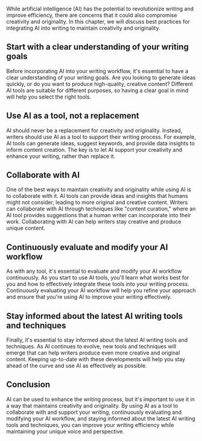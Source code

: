 
While artificial intelligence (AI) has the potential to revolutionize writing and improve efficiency, there are concerns that it could also compromise creativity and originality. In this chapter, we will discuss best practices for integrating AI into writing to maintain creativity and originality.

Start with a clear understanding of your writing goals
------------------------------------------------------

Before incorporating AI into your writing workflow, it's essential to have a clear understanding of your writing goals. Are you looking to generate ideas quickly, or do you want to produce high-quality, creative content? Different AI tools are suitable for different purposes, so having a clear goal in mind will help you select the right tools.

Use AI as a tool, not a replacement
-----------------------------------

AI should never be a replacement for creativity and originality. Instead, writers should use AI as a tool to support their writing process. For example, AI tools can generate ideas, suggest keywords, and provide data insights to inform content creation. The key is to let AI support your creativity and enhance your writing, rather than replace it.

Collaborate with AI
-------------------

One of the best ways to maintain creativity and originality while using AI is to collaborate with it. AI tools can provide ideas and insights that humans might not consider, leading to more original and creative content. Writers can collaborate with AI through techniques like "content curation," where an AI tool provides suggestions that a human writer can incorporate into their work. Collaborating with AI can help writers stay creative and produce unique content.

Continuously evaluate and modify your AI workflow
-------------------------------------------------

As with any tool, it's essential to evaluate and modify your AI workflow continuously. As you start to use AI tools, you'll learn what works best for you and how to effectively integrate these tools into your writing process. Continuously evaluating your AI workflow will help you refine your approach and ensure that you're using AI to improve your writing effectively.

Stay informed about the latest AI writing tools and techniques
--------------------------------------------------------------

Finally, it's essential to stay informed about the latest AI writing tools and techniques. As AI continues to evolve, new tools and techniques will emerge that can help writers produce even more creative and original content. Keeping up-to-date with these developments will help you stay ahead of the curve and use AI as effectively as possible.

Conclusion
----------

AI can be used to enhance the writing process, but it's important to use it in a way that maintains creativity and originality. By using AI as a tool to collaborate with and support your writing, continuously evaluating and modifying your AI workflow, and staying informed about the latest AI writing tools and techniques, you can improve your writing efficiency while maintaining your unique voice and perspective.
